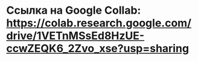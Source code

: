 # Ссылка на Google Collab: https://colab.research.google.com/drive/1VETnMSsEd8HzUE-ccwZEQK6_2Zvo_xse?usp=sharing
